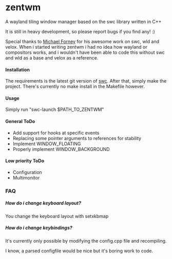 zentwm
======

A wayland tiling window manager based on the swc library written in C++

It is still in heavy development, so please report bugs if you find any! :)

Special thanks to [Michael Forney](https://github.com/michaelforney/) for his awesome work on swc, wld and velox.
When i started writing zentwm i had no idea how wayland or compositors works, and i wouldn't have been able to code this without swc and wld as a base and velox as a reference.

#### Installation

The requirements is the latest git version of [swc](https://github.com/michaelforney/swc).
After that, simply make the project.
There's currently no make install in the Makefile however.

#### Usage

Simply run "swc-launch $PATH_TO_ZENTWM"


#### General ToDo

- Add support for hooks at specific events
- Replacing some pointer arguments to references for stability
- Implement WINDOW_FLOATING
- Properly implement WINDOW_BACKGROUND

#### Low priority ToDo
- Configuration
- Multimonitor

### FAQ

##### How do i change keyboard layout?

You change the keyboard layout with setxkbmap

##### How do i change keybindings?

It's currently only possible by modifying the config.cpp file and recompiling.

I know, a parsed configfile would be nice but it's boring work to code.
